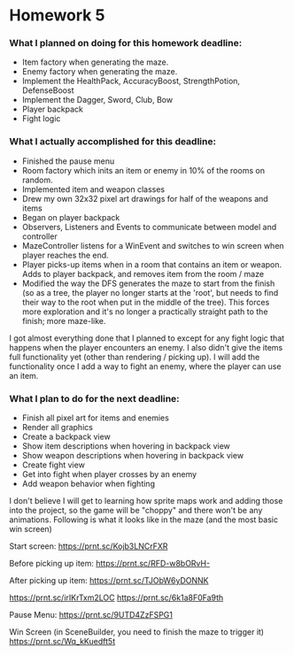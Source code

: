 # Homework 5

### What I planned on doing for this homework deadline:
- Item factory when generating the maze.
- Enemy factory when generating the maze.
- Implement the HealthPack, AccuracyBoost, StrengthPotion, DefenseBoost
- Implement the Dagger, Sword, Club, Bow
- Player backpack
- Fight logic

### What I actually accomplished for this deadline:
- Finished the pause menu
- Room factory which inits an item or enemy in 10% of the rooms on random.
- Implemented item and weapon classes
- Drew my own 32x32 pixel art drawings for half of the weapons and items
- Began on player backpack
- Observers, Listeners and Events to communicate between model and controller
- MazeController listens for a WinEvent and switches to win screen when player reaches the end.
- Player picks-up items when in a room that contains an item or weapon. Adds to player backpack, and removes item from the room / maze
- Modified the way the DFS generates the maze to start from the finish (so as a tree, the player no longer starts at the 'root', but needs to find their way to the root when put in the middle of the tree). This forces more exploration and it's no longer a practically straight path to the finish; more maze-like.

I got almost everything done that I planned to except for any fight logic that happens when the player encounters an enemy. I also didn't give the items full functionality yet (other than rendering / picking up). I will add the functionality once I add a way to fight an enemy, where the player can use an item.

### What I plan to do for the next deadline:
- Finish all pixel art for items and enemies
- Render all graphics
- Create a backpack view
- Show item descriptions when hovering in backpack view
- Show weapon descriptions when hovering in backpack view
- Create fight view
- Get into fight when player crosses by an enemy
- Add weapon behavior when fighting

I don't believe I will get to learning how sprite maps work and adding those into the project, so the game will be "choppy" and there won't be any animations. Following is what it looks like in the maze (and the most basic win screen)

Start screen:
https://prnt.sc/Kojb3LNCrFXR

Before picking up item:
https://prnt.sc/RFD-w8bORvH-

After picking up item:
https://prnt.sc/TJObW6yDONNK

https://prnt.sc/irIKrTxm2LOC
https://prnt.sc/6k1a8F0Fa9th

Pause Menu:
https://prnt.sc/9UTD4ZzFSPG1

Win Screen (in SceneBuilder, you need to finish the maze to trigger it)
https://prnt.sc/Wq_kKuedft5t
